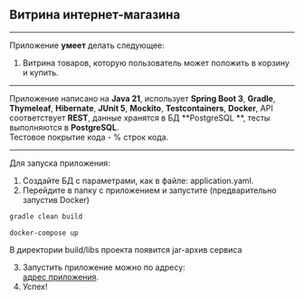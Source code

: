 ## Витрина интернет-магазина

_______

Приложение **умеет** делать следующее:

1. Витрина товаров, которую пользователь может положить в корзину и купить.

-------

Приложение написано на **Java 21**, использует **Spring Boot 3**, **Gradle**, **Thymeleaf**, **Hibernate**,
**JUnit 5**, **Mockito**, **Testcontainers**, **Docker**, API соответствует **REST**, данные хранятся в БД **PostgreSQL
**, тесты выполняются в **PostgreSQL**.  
Тестовое покрытие кода - % строк кода.

-------

Для запуска приложения:

1. Создайте БД с параметрами, как в файле: application.yaml.
2. Перейдите в папку с приложением и запустите (предварительно запустив Docker)

```gradle
gradle clean build
```

```command
docker-compose up
```

В директории build/libs проекта появится jar-архив сервиса

3. Запустить приложение можно по адресу:  
   [адрес приложения](http://localhost:8087).
4. Успех!  